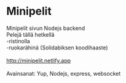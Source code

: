 # Minipelit

Minipelit sivun Nodejs backend <br/>
Pelejä tällä hetkellä<br/>
-ristinolla <br/>
-ruokarähinä (Solidabiksen koodihaaste)<br/>
<br/>
http://minipelit.netlify.app<br/>
<br/>
Avainsanat: Yup, Nodejs, express, websocket
